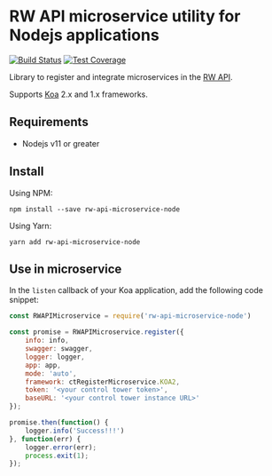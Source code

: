 # RW API microservice utility for Nodejs applications

[![Build Status](https://travis-ci.com/resource-watch/rw-api-microservice-node.svg?branch=main)](https://travis-ci.com/resource-watch/rw-api-microservice-node)
[![Test Coverage](https://api.codeclimate.com/v1/badges/ee1ee2cab3d50b46fcd1/test_coverage)](https://codeclimate.com/github/resource-watch/rw-api-microservice-node/test_coverage)

Library to register and integrate microservices in the [RW API](https://api.resourcewatch.org/).

Supports [Koa](https://koajs.com/) 2.x and 1.x frameworks. 


## Requirements

- Nodejs v11 or greater

## Install

Using NPM:
````
npm install --save rw-api-microservice-node
````

Using Yarn:
````
yarn add rw-api-microservice-node
````

## Use in microservice

In the `listen` callback of your Koa application, add the following code snippet:

```javascript
const RWAPIMicroservice = require('rw-api-microservice-node')

const promise = RWAPIMicroservice.register({
    info: info,
    swagger: swagger,
    logger: logger, 
    app: app,
    mode: 'auto',
    framework: ctRegisterMicroservice.KOA2,
    token: '<your control tower token>',
    baseURL: '<your control tower instance URL>'
});

promise.then(function() {
    logger.info('Success!!!')
}, function(err) {
    logger.error(err);
    process.exit(1);
});
```
